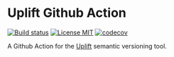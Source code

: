 # Uplift Github Action

[![Build status](https://img.shields.io/github/workflow/status/gembaadvantage/uplift-action/ci?style=flat-square&logo=typescript)](https://github.com/gembaadvantage/uplift-action/actions?workflow=ci)
[![License MIT](https://img.shields.io/badge/license-MIT-blue.svg?style=flat-square)](/LICENSE)
[![codecov](https://codecov.io/gh/gembaadvantage/uplift-action/branch/main/graph/badge.svg)](https://codecov.io/gh/gembaadvantage/uplift-action)

A Github Action for the [Uplift](https://github.com/gembaadvantage/uplift) semantic versioning tool.
